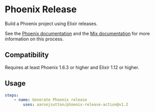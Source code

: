 # Phoenix Release

Build a Phoenix project using Elixir releases.

See the [Phoenix documentation](https://hexdocs.pm/phoenix/releases.html) and the [Mix documentation](https://hexdocs.pm/mix/Mix.Tasks.Release.html) for more information on this process.

## Compatibility

Requires at least Phoenix 1.6.3 or higher and Elixir 1.12 or higher.

## Usage

```yaml
steps:
	- name: Generate Phoenix release
		uses: aaronjsutton/phoenix-release-action@v1.2
```
